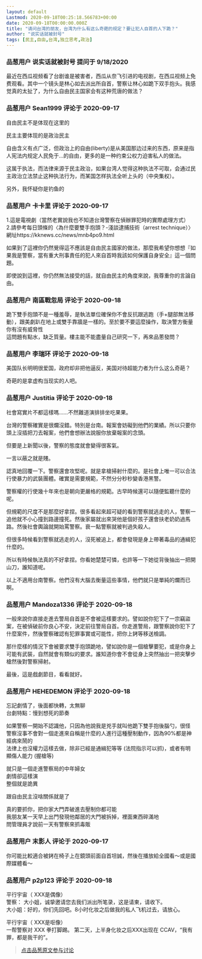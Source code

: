 ```yaml
---
layout: default
Lastmod: 2020-09-18T00:25:18.566783+00:00
date: 2020-09-18T00:00:00.000Z
title: "请问台湾的朋友，台湾为什么有这么奇葩的规定？要让犯人自首的人下跪？"
author: "说实话就被封号"
tags: [民主,自由,台湾,独立思考,政治]
---
```



### 品葱用户 **说实话就被封号** 提问于 9/18/2020
    
最近在西瓜视频看了台剧谁是被害者，西瓜从奈飞引进的电视剧，在西瓜视频上免费观看。其中一个镜头是林心如去派出所自首，警察让林心如跪下双手抱头。我感觉真的太扯了，为什么自由民主国家会有这种荒唐的做法？
    
                

### 品葱用户 **Sean1999** 评论于 2020-09-17
        
自由民主不是体现在这里的  
  
民主主要体现的是政治民主  
  
自由含义有点广泛，但政治上的自由(liberty)是从美国那边过来的东西，原来是指人宪法内规定人民免于...的自由，更多的是一种约束公权力迫害私人的做法。  
  
这属于执法，而法律来源于民主政治，如果台湾人觉得这种执法不可取，会通过民主政治立法禁止这种执法行为，而某国怎样执法全听上头的（中央集权）。  
  
另外，我怀疑你是钓鱼的
        
                

### 品葱用户 **卡卡里** 评论于 2020-09-17
        
1.這是電視劇（當然老實說我也不知道台灣警察在偵辦罪犯時的實際處理方式）  
2.請參考每日頭條的〈為什麼要雙手抱頭？-淺談逮捕技術（arrest technique）〉網址https://kknews.cc/news/mnb4po9.html  
  
如果到了這裡你仍然覺得這不應該是自由民主國家的做法，那麼我希望你想想『如果我是警察，當有重大刑事責任的犯人來自首時我該如何保護自身安全』這一個問題。  
  
即使說到這裡，你仍然無法接受的話，就自由民主的角度來說，我尊重你的言論自由。
        
                

### 品葱用户 **南區戰忽局** 评论于 2020-09-18
        
跪下雙手抱頭不是一種羞辱，是執法單位確保你不會反抗跟逃跑（手+腿部無法移動），跟美劇趴在地上或雙手靠牆是一樣的。至於要不要這麼操作，取決警方衡量你有沒有威脅性  
這問題有點水，缺乏質量。樓主能不能盡量自己研究一下，再來品蔥發問？
        
                

### 品葱用户 **李瑞环** 评论于 2020-09-18
        
美国队长明明很爱国，政府却非把他逼反，美国对待超能力者为什么这么奇葩？  
  
奇葩的是拿虚构当现实的人吧。
        
                

### 品葱用户 **Justitia** 评论于 2020-09-18
        
社會寫實片不都這樣嗎……不然難道演排排坐吃果果。  
  
台灣的警察確實是很爛沒錯。特別是台南。報案會妨礙到他們的業績。所以只要你頭上沒插把刀去報案，他們會想辦法說服你放棄報案的念頭。  
  
但要是上新聞以後，警察的態度就會變得很客氣。  
  
一言以蔽之就是賤。  
  
認真地回覆一下。警察還會攻堅呢。就是拿槍掃射什麼的。是社會上唯一可以合法行使暴力的武裝團體。確實是需要規範，不然分分秒秒變香港黑警。  
  
警察權的行使幾十年來也是朝向更嚴格的規範。古早時候還可以隨便監聽什麼的呢。  
  
但規範的尺度不是那麼好拿捏。很多看起來超可疑的看到警察就逃走的人，警察一追他就不小心撞到路邊撞死。然後家屬就出來哭他是個好孩子還會扶老奶奶過馬路。然後社會輿論就開始罵警察。衰一點警察就被判過失殺人。  
  
但很多時候看到警察就逃走的人，沒死被追上，都會發現是身上帶著毒品的通緝犯什麼的。  
  
所以有時候執法真的不好拿捏。你看她楚楚可憐，也許等一下她從背後抽出一把開山刀，誰知道呢。  
  
  
以上不適用台南警察。他們沒有大腦去衡量這些事情，他們就只是單純的爛而已啊。
        
                

### 品葱用户 **Mandoza1336** 评论于 2020-09-18
        
一般來說你直接走進去警局自首是不會被這樣要求的。譬如說你犯下了一宗竊盜案，在被偵破前你良心不安，決定前往警局自首。你走進警局，跟警察說你犯下了什麼案件，然後警察確認有犯罪事實或可能性，把你上銬等移送檢調。  
  
那什麼樣的情況下會被要求雙手抱頭跪地，譬如說你是一個槍擊要犯，或是你身上可能有武裝，自然就會有類似的要求。誰知道你會不會從身上突然抽出一把突擊步槍然後對警察掃射。  
  
最後，這是戲劇節目，看看就好。
        
                

### 品葱用户 **HEHEDEMON** 评论于 2020-09-18
        
忘記劇情了，後面都快轉，太無聊  
台劇特點：慢到想死的節奏  
  
如果警察一開始不認識他，只因為他說我是兇手就叫他跪下雙手抱後腦勺，很怪  
警察沒事不會對一個走進來自稱是什麼的人進行這種壓制動作，因為90%都是神經病來鬧的  
法律上也沒權力這樣去做，除非已經是通緝犯等等 (法院指示可以抓)，或者有明顯傷人能力 (握槍等)  
  
就只是一個走進警察局的中年婦女  
劇情卻這樣演  
整個就是詭異  
  
跟自由民主沒啥關係就是了  
  
真的要抓你，把你家大門弄破進去壓制你都可能  
我朋友某一天早上出門發現他鄰居的大門被拆掉，裡面東西碎滿地  
問管理員才說前一天有警察來抓毒販
        
                

### 品葱用户 **末影人** 评论于 2020-09-17
        
你可能比較適合被銬在椅子上在鏡頭前面自首坦誠，然後在播放給全國看～或是國際媒體看～
        
                

### 品葱用户 **p2p123** 评论于 2020-09-18
        
平行宇宙（ XXX是偶像）  
警察： 大小姐，诚挚邀请您去我们派出所笔录，这是请柬，请收下。  
大小姐：好的，你们先回吧。8小时化妆之后做我的私人飞机过去，请放心。  
  
平行宇宙（ XXX是呕像）  
一帮警察对 XXX 拳打脚踢。 第二天，上半身化妆之后XXX出现在 CCAV，“我有罪，都是我干的”。
        
                





> [点击品葱原文参与讨论](https://pincong.rocks/question/31126)

